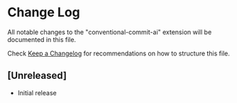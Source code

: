 # Change Log

All notable changes to the "conventional-commit-ai" extension will be documented in this file.

Check [Keep a Changelog](http://keepachangelog.com/) for recommendations on how to structure this file.

## [Unreleased]

- Initial release